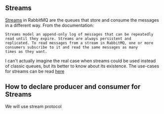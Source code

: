 ## Streams
[Streams](https://www.rabbitmq.com/docs/streams) in RabbitMQ are the queues that store and consume the messages in a different way.
From the documentation:
```text
Streams model an append-only log of messages that can be repeatedly read until they expire. Streams are always persistent and
replicated. To read messages from a stream in RabbitMQ, one or more consumers subscribe to it and read the same messages as many
times as they want. 
```
I can't actually imagine the real case when streams could be used instead of classic queues, but its better to know about its
existence. The use-cases for streams can be read [here](https://www.rabbitmq.com/docs/streams#use-cases)

## How to declare producer and consumer for Streams
We will use stream protocol